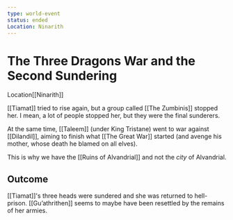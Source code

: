 ```yaml
---
type: world-event
status: ended
Location: Ninarith
---
```


# The Three Dragons War and the Second Sundering

<span class="dataview inline-field"><span class="inline-field-key">Location</span><span class="inline-field-value">[[Ninarith]]</span></span>

[[Tiamat]] tried to rise again, but a group called [[The Zumbinis]] stopped her. I mean, a lot of people stopped her, but they were the final sunderers.

At the same time, [[Taleem]] (under King Tristane) went to war against [[Dilandil]], aiming to finish what [[The Great War]] started (and avenge his mother, whose death he blamed on all elves).

This is why we have the [[Ruins of Alvandrial]] and not the *city* of Alvandrial.

## Outcome

[[Tiamat]]'s three heads were sundered and she was returned to hell-prison. [[Gu’athrithen]] seems to maybe have been resettled by the remains of her armies.